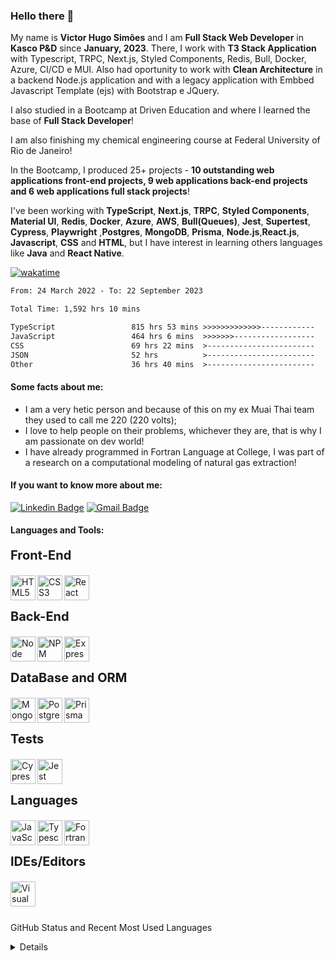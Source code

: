 ### Hello there 👋

My name is **Victor Hugo Simões** and I am **Full Stack Web Developer** in **Kasco P&D** since **January, 2023**. There, I work with **T3 Stack Application** with Typescript, TRPC, Next.js, Styled Components, Redis, Bull, Docker, Azure, CI/CD e MUI. Also had oportunity to work with **Clean Architecture** in a backend Node.js application and with a legacy application with Embbed Javascript Template (ejs) with Bootstrap e JQuery.

I also studied in a Bootcamp at Driven Education and where I learned the base of **Full Stack Developer**! 

I am also finishing my chemical engineering course at Federal University of Rio de Janeiro! 

In the Bootcamp, I produced 25+ projects - **10 outstanding web applications front-end projects, 9 web applications back-end projects and 6 web applications full stack projects**!

I've been working with **TypeScript**, **Next.js**, **TRPC**, **Styled Components**, **Material UI**, **Redis**, **Docker**, **Azure**, **AWS**, **Bull(Queues)**, **Jest**, **Supertest**, **Cypress**, **Playwright** ,**Postgres**, **MongoDB**, **Prisma**, **Node.js**,**React.js**, **Javascript**, **CSS** and **HTML**, but I have interest in learning others languages like **Java** and **React Native**. 

[![wakatime](https://wakatime.com/badge/user/b2f5c0ff-9b1c-4d58-9d1d-3119af5359d0.svg)](https://wakatime.com/@b2f5c0ff-9b1c-4d58-9d1d-3119af5359d0)

<!--START_SECTION:waka-->

```txt
From: 24 March 2022 - To: 22 September 2023

Total Time: 1,592 hrs 10 mins

TypeScript                 815 hrs 53 mins >>>>>>>>>>>>>------------   51.24 %
JavaScript                 464 hrs 6 mins  >>>>>>>------------------   29.15 %
CSS                        69 hrs 22 mins  >------------------------   04.36 %
JSON                       52 hrs          >------------------------   03.27 %
Other                      36 hrs 40 mins  >------------------------   02.30 %
```

<!--END_SECTION:waka-->

#### Some facts about me: 

- I am a very hetic person and because of this on my ex Muai Thai team they used to call me 220 (220 volts);
- I love to help people on their problems, whichever they are, that is why I am passionate on dev world!
- I have already programmed in Fortran Language at College, I was part of a research on a computational modeling of natural gas extraction! 


#### If you want to know more about me:

 [![Linkedin Badge](https://img.shields.io/badge/LinkedIn-0077B5?style=for-the-badge&logo=linkedin&logoColor=white)](https://www.linkedin.com/in/victorhugosimoes/)
 [![Gmail Badge](https://img.shields.io/badge/Gmail-D14836?style=for-the-badge&logo=gmail&logoColor=white)](mailto:victorhugobs@eq.ufrj.br)
 

#### Languages and Tools:
<div>
  <p style="font-weight:700;font-size:20px"> Front-End </p>
  <img align="left" alt="HTML5" height="40px" src="https://img.shields.io/badge/html5-%23E34F26.svg?style=for-the-badge&logo=html5&logoColor=white" />
  <img align="left" alt="CSS3" height="40px" src="https://img.shields.io/badge/css3-%231572B6.svg?style=for-the-badge&logo=css3&logoColor=white" />
  <img align="left" alt="React" height="40px" src="https://img.shields.io/badge/react-%2320232a.svg?style=for-the-badge&logo=react&logoColor=%2361DAFB" />
</div>
<br />
<br />
<div>
  <p style="font-weight:700;font-size:20px"> Back-End </p>
  <img align="left" alt="Node" height="40px" src="https://img.shields.io/badge/node.js-6DA55F?style=for-the-badge&logo=node.js&logoColor=white" />
  <img align="left" alt="NPM" height="40px"  src="https://img.shields.io/badge/NPM-%23000000.svg?style=for-the-badge&logo=npm&logoColor=white" />
</div>
  <img align="left" alt="Express" height="40px" src="https://img.shields.io/badge/express.js-%23404d59.svg?style=for-the-badge&logo=express&logoColor=%2361DAFB"/>
</div>
<br />
<br />
<div>
  <p style="font-weight:700;font-size:20px"> DataBase and ORM </p>
  <img align="left" alt="MongoDB" height="40px"  src="https://img.shields.io/badge/MongoDB-%234ea94b.svg?style=for-the-badge&logo=mongodb&logoColor=white" />
  <img align="left" alt="Postgres" height="40px" src="https://img.shields.io/badge/postgres-%23316192.svg?style=for-the-badge&logo=postgresql&logoColor=white"/>
  <img align="left" alt="Prisma" height="40px" src="https://img.shields.io/badge/Prisma-3982CE?style=for-the-badge&logo=Prisma&logoColor=white"/>
</div>
<br />
<br />
<div>
  <p style="font-weight:700;font-size:20px"> Tests </p>
  <img align="left" alt="Cypress" height="40px" src="https://img.shields.io/badge/-cypress-%23E5E5E5?style=for-the-badge&logo=cypress&logoColor=058a5e"/>
  <img align="left" alt="Jest" height="40px" src="https://img.shields.io/badge/-jest-%23C21325?style=for-the-badge&logo=jest&logoColor=white"/>
</div>
<br />
<br />
<div>
   <p style="font-weight:700;font-size:20px"> Languages </p>
   <img align="left" alt="JavaScript" height="40px" src="https://img.shields.io/badge/javascript-%23323330.svg?style=for-the-badge&logo=javascript&logoColor=%23F7DF1E" />
   <img align="left" alt="Typescript" height="40px" src="https://img.shields.io/badge/typescript-%23007ACC.svg?style=for-the-badge&logo=typescript&logoColor=white"/>
   <img align="left" alt="Fortran" height="40px" src="https://img.shields.io/badge/Fortran-%23734F96.svg?style=for-the-badge&logo=fortran&logoColor=white"/>
</div>
<br />
<br />
<div>
  <p style="font-weight:700; font-size:20px"> IDEs/Editors </p>
  <img align="left" alt="Visual Studio Code" height="40px" src="https://img.shields.io/badge/Visual%20Studio%20Code-0078d7.svg?style=for-the-badge&logo=visual-studio-code&logoColor=white" />
<div>
 
<br />
<br />
<br />

<sumary> GitHub Status and Recent Most Used Languages </sumary>
<details>
<div align="left">
  <img height="180em" src="https://github-readme-stats.vercel.app/api?username=VicterHuger&show_icons=true&hide_border=true&hide=issues&theme=transparent&count_private=true&include_all_commits=true"/>
  <img height="180em" src="https://github-readme-stats.vercel.app/api/top-langs/?username=VicterHuger&layout=compact&langs_count=10&theme=transparent"/>
</div>
</details>
 


